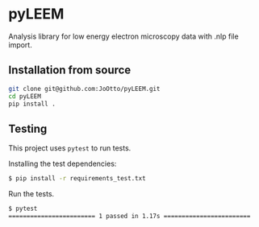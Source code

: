 # pyLEEM
Analysis library for low energy electron microscopy data with .nlp file import.

## Installation from source

```bash
git clone git@github.com:JoOtto/pyLEEM.git
cd pyLEEM
pip install .
```

## Testing

This project uses ``pytest`` to run tests.

Installing the test dependencies:

```bash
$ pip install -r requirements_test.txt
```
Run the tests.

```bash
$ pytest
======================== 1 passed in 1.17s ========================
```
